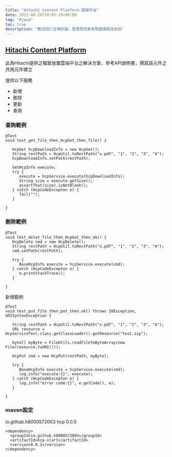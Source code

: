 ```yaml
---
title: "Hitachi Content Platform 雲端平台"
date: 2022-08-10T20:05:29+08:00
tag: "#java"
toc: true
description: "歡迎同仁互相討論，若發現文章有問題請寫信告知"
---
```

## [Hitachi Content Platform](https://www.hitachivantara.com/en-us/products/data-storage/object-storage/content-platform.html)

此為Hitachi提供之檔案放置雲端平台之解決方案，參考API說明書，撰寫該元件之共用元件建立

提供以下服務

- 新增
- 刪除
- 更新
- 查詢

### 查詢範例

```
@Test
void test_get_file_then_HcpGet_then_file() {

   HcpGet hcpDownloadInfo = new HcpGet();
   String restPath = HcpUtil.toRestPath("x.pdf", "1", "2", "3", "4");
   hcpDownloadInfo.setPath(restPath);

   GetHcpInfo execute;
   try {
      execute = hcpService.execute(hcpDownloadInfo);
      String size = execute.getSize();
      assertThat(size).isNotBlank();
   } catch (HcpCodeExcepton e) {
      fail("");
   }

}
```

### 刪除範例

```
@Test
void test_delet_file_then_HcpGet_then_ok() {
   HcpDelete cmd = new HcpDelete();
   String restPath = HcpUtil.toRestPath("x.pdf", "1", "2", "3", "4");
   cmd.setPath(restPath);

   try {
      BaseHcpInfo execute = hcpService.execute(cmd);
   } catch (HcpCodeExcepton e) {
      e.printStackTrace();
   }

}
```

新增範例

```
@Test
void test_put_file_then_put_then_ok() throws IOException, URISyntaxException {

   String restPath = HcpUtil.toRestPath("x.pdf", "1", "2", "3", "4");
   URL resource = HcpServiceTest.class.getClassLoader().getResource("test.zip");

   byte[] myByte = FileUtils.readFileToByteArray(new File(resource.toURI()));

   HcpPut cmd = new HcpPut(restPath, myByte);

   try {
      BaseHcpInfo execute = hcpService.execute(cmd);
      log.info("execute:{}", execute);
   } catch (HcpCodeExcepton e) {
      log.info("error code:{}", e.getCode(), e);
   }

}
```


### maven設定

<dependency>
  <groupId>io.github.h8000572003</groupId>
  <artifactId>hcp</artifactId>
  <version>0.0.5</version>
</dependency>


```
<dependency>
  <groupId>io.github.h8000572003</groupId>
  <artifactId>hcp-start</artifactId>
  <version>0.0.1</version>
</dependency>
```
